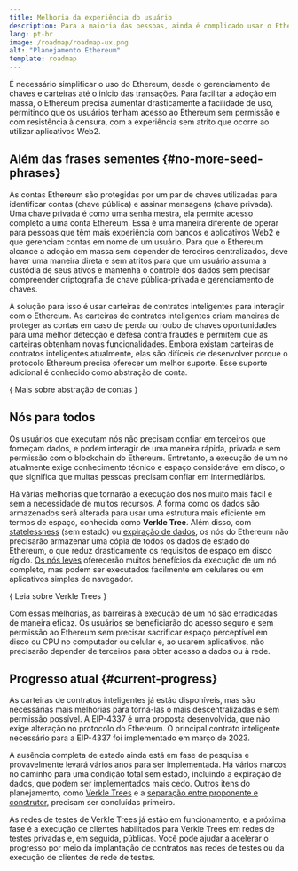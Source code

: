 ```yaml
---
title: Melhoria da experiência do usuário
description: Para a maioria das pessoas, ainda é complicado usar o Ethereum. Para incentivar a adoção em massa, o Ethereum precisa reduzir drasticamente as barreiras de entrada. Os usuários devem obter os benefícios do acesso descentralizado, sem permissão e resistente à censura ao Ethereum, mas isso precisa ser tão simples quanto usar um aplicativo web2 tradicional.
lang: pt-br
image: /roadmap/roadmap-ux.png
alt: "Planejamento Ethereum"
template: roadmap
---
```


É necessário simplificar o uso do Ethereum, desde o gerenciamento de chaves e carteiras até o início das transações. Para facilitar a adoção em massa, o Ethereum precisa aumentar drasticamente a facilidade de uso, permitindo que os usuários tenham acesso ao Ethereum sem permissão e com resistência à censura, com a experiência sem atrito que ocorre ao utilizar aplicativos Web2.

## Além das frases sementes {#no-more-seed-phrases}

As contas Ethereum são protegidas por um par de chaves utilizadas para identificar contas (chave pública) e assinar mensagens (chave privada). Uma chave privada é como uma senha mestra, ela permite acesso completo a uma conta Ethereum. Essa é uma maneira diferente de operar para pessoas que têm mais experiência com bancos e aplicativos Web2 e que gerenciam contas em nome de um usuário. Para que o Ethereum alcance a adoção em massa sem depender de terceiros centralizados, deve haver uma maneira direta e sem atritos para que um usuário assuma a custódia de seus ativos e mantenha o controle dos dados sem precisar compreender criptografia de chave pública-privada e gerenciamento de chaves.

A solução para isso é usar carteiras de contratos inteligentes para interagir com o Ethereum. As carteiras de contratos inteligentes criam maneiras de proteger as contas em caso de perda ou roubo de chaves oportunidades para uma melhor detecção e defesa contra fraudes e permitem que as carteiras obtenham novas funcionalidades. Embora existam carteiras de contratos inteligentes atualmente, elas são difíceis de desenvolver porque o protocolo Ethereum precisa oferecer um melhor suporte. Esse suporte adicional é conhecido como abstração de conta.

{
<ButtonLink variant="outline-color" to="/roadmap/account-abstraction/">Mais sobre abstração de contas</ButtonLink>
}

## Nós para todos

Os usuários que executam nós não precisam confiar em terceiros que forneçam dados, e podem interagir de uma maneira rápida, privada e sem permissão com o blockchain do Ethereum. Entretanto, a execução de um nó atualmente exige conhecimento técnico e espaço considerável em disco, o que significa que muitas pessoas precisam confiar em intermediários.

Há várias melhorias que tornarão a execução dos nós muito mais fácil e sem a necessidade de muitos recursos. A forma como os dados são armazenados será alterada para usar uma estrutura mais eficiente em termos de espaço, conhecida como **Verkle Tree**. Além disso, com [statelessness](/roadmap/statelessness) (sem estado) ou [expiração de dados](/roadmap/statelessness/#data-expiry), os nós do Ethereum não precisarão armazenar uma cópia de todos os dados de estado do Ethereum, o que reduz drasticamente os requisitos de espaço em disco rígido. [Os nós leves](/developers/docs/nodes-and-clients/light-clients/) oferecerão muitos benefícios da execução de um nó completo, mas podem ser executados facilmente em celulares ou em aplicativos simples de navegador.

{
<ButtonLink variant="outline-color" to="/roadmap/verkle-trees/">Leia sobre Verkle Trees</ButtonLink>
}

Com essas melhorias, as barreiras à execução de um nó são erradicadas de maneira eficaz. Os usuários se beneficiarão do acesso seguro e sem permissão ao Ethereum sem precisar sacrificar espaço perceptível em disco ou CPU no computador ou celular e, ao usarem aplicativos, não precisarão depender de terceiros para obter acesso a dados ou à rede.

## Progresso atual {#current-progress}

As carteiras de contratos inteligentes já estão disponíveis, mas são necessárias mais melhorias para torná-las o mais descentralizadas e sem permissão possível. A EIP-4337 é uma proposta desenvolvida, que não exige alteração no protocolo do Ethereum. O principal contrato inteligente necessário para a EIP-4337 foi implementado em março de 2023.

A ausência completa de estado ainda está em fase de pesquisa e provavelmente levará vários anos para ser implementada. Há vários marcos no caminho para uma condição total sem estado, incluindo a expiração de dados, que podem ser implementados mais cedo. Outros itens do planejamento, como [Verkle Trees](/roadmap/verkle-trees/) e a [separação entre proponente e construtor](/roadmap/pbs/), precisam ser concluídas primeiro.

As redes de testes de Verkle Trees já estão em funcionamento, e a próxima fase é a execução de clientes habilitados para Verkle Trees em redes de testes privadas e, em seguida, públicas. Você pode ajudar a acelerar o progresso por meio da implantação de contratos nas redes de testes ou da execução de clientes de rede de testes.

